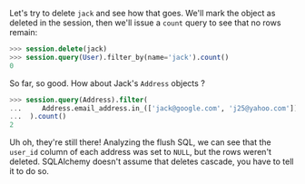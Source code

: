 Let's try to delete `jack` and see how that goes. We'll mark the object as deleted in the session, then we'll issue a `count` query to see that no rows remain:
    
```sql    
>>> session.delete(jack)
>>> session.query(User).filter_by(name='jack').count()
0
```

So far, so good. How about Jack's `Address` objects ?
    
```sql    
>>> session.query(Address).filter(
...     Address.email_address.in_(['jack@google.com', 'j25@yahoo.com'])
...  ).count()
2
```

Uh oh, they're still there! Analyzing the flush SQL, we can see that the `user_id` column of each address was set to `NULL`, but the rows weren't deleted. SQLAlchemy doesn't assume that deletes cascade, you have to tell it to do so.
